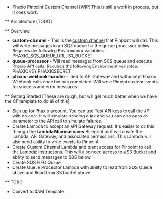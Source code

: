 * Phaxio Pinpoint Custom Channel [WIP]
This is still a work in process, but it does work.

** Architecture
[TODO]

** Overview
- **custom-channel** - This is the [custom channel](https://docs.aws.amazon.com/pinpoint/latest/developerguide/channels-custom.html) that Pinpoint will call.  This will write messages to an SQS queue for the queue processor below. Requires the following Environment variables: PHAXIO_SQS_QUEUE_URL, S3_BUCKET
- **queue-processor** - Will read messages from SQS queue and execute Phaxio API calls. Requires the following Environment variables: PHAXIOKEY PHAXIOSECRET
- **phaxio-webhook-handler** - Tied to API Gateway and will accept Phaxio Webhook calls once fax has completed.  Will write Pinpint custom events for success and error messages.

** Getting Started [These are rough, but will get much better when we have the CF template to do all of this]
- Sign up for Phaxio account.  You can use Test API keys to call the API with no cost.  It will simulate sending a fax and you can also pass an parameter to the API call to simulate failures.
- Create Lambda to accept an API Gateway request.  It's easier to do this through the **Lambda Microservices** Blueprint as it will create the Lambda, API Gateway, and associated permissions.  This Lambda will also need ability to write events to Pinpoint.
- Create Custom Channel Lambda and grant access for Pinpoint to call the Lambda: [Instructions](https://docs.aws.amazon.com/pinpoint/latest/developerguide/channels-custom.html).  This will also need access to a S3 Bucket and ability to send messages to SQS below.
- Create SQS FIFO Queue
- Create Queue Processor Lambda with ability to read from SQS Queue above and Read from S3 bucket above.

** TODO
- Convert to SAM Template